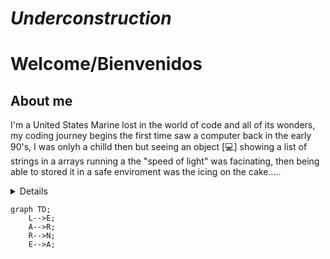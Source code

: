 # *Underconstruction* 


# Welcome/Bienvenidos


## About me

I'm a United States Marine lost in the world of code and all of its wonders, my coding journey begins the first time saw a computer back in the early 90's, I was onlyh a chilld then but seeing an object [:computer:] showing a list of strings in a arrays running a the "speed of light" was facinating, then being able to stored it in a safe enviroment was the icing on the cake.....

<details>

## <summary>My Career Path</summary>

### The Path 

* Sears
* U.S. Marine Corp
* IRS
* LEARN
* Intership

</details>

```mermaid
graph TD;
    L-->E;
    A-->R;
    R-->N;
    E-->A;
```
